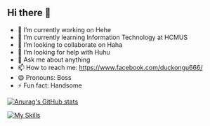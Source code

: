 ## Hi there 👋

<!--
**ductruonghoc/ductruonghoc** is a ✨ _special_ ✨ repository because its `README.md` (this file) appears on your GitHub profile.

Here are some ideas to get you started:
-->
- 🔭 I’m currently working on Hehe
- 🌱 I’m currently learning Information Technology at HCMUS
- 👯 I’m looking to collaborate on Haha
- 🤔 I’m looking for help with Huhu
- 💬 Ask me about anything
- 📫 How to reach me: https://www.facebook.com/duckongu666/
- 😄 Pronouns: Boss
- ⚡ Fun fact: Handsome

[![Anurag's GitHub stats](https://github-readme-stats.vercel.app/api?username=ductruonghoc&show_icons=true&theme=dracula)](https://github.com/anuraghazra/github-readme-stats)

<!--[![GitHub Streak](https://streak-stats.demolab.com/?user=ductruonghoc)](https://git.io/streak-stats)-->

[![My Skills](https://skillicons.dev/icons?i=js,html,css,c,cs,cpp,docker,dotnet,gcp,git,github,githubactions,gmail,go,heroku,md,mysql,nextjs,nodejs,notion,npm,postgres,postman,py,react,redux,stackoverflow,sublime,sklearn,selenium,svg,ts,twitter,ubuntu,vercel,visualstudio,vscode,wordpress)](https://skillicons.dev)
